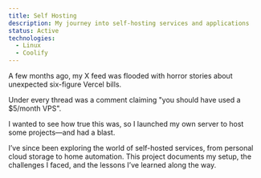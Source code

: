 ```yaml
---
title: Self Hosting
description: My journey into self-hosting services and applications
status: Active
technologies:
  - Linux
  - Coolify
---
```


A few months ago, my X feed was flooded with horror stories about unexpected six-figure Vercel bills.

Under every thread was a comment claiming "you should have used a $5/month VPS".

I wanted to see how true this was, so I launched my own server to host some projects—and had a blast.

I’ve since been exploring the world of self-hosted services, from personal cloud storage to home automation. This project documents my setup, the challenges I faced, and the lessons I’ve learned along the way.